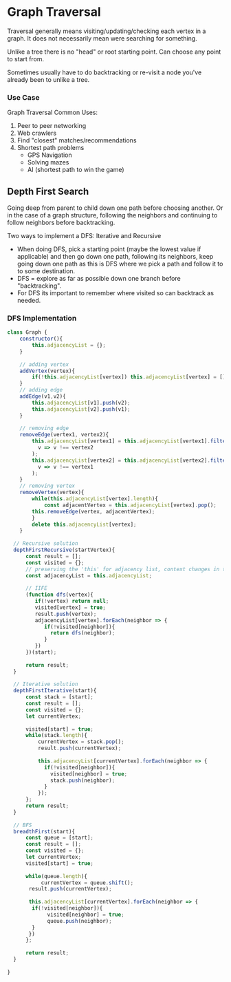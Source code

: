 # Graph Traversal
Traversal generally means visiting/updating/checking each vertex in a graph. It does not necessarily mean were searching for something. 

Unlike a tree there is no "head" or root starting point. Can choose any point to start from. 

Sometimes usually have to do backtracking or re-visit a node you've already been to unlike a tree. 

### Use Case
Graph Traversal Common Uses:
1. Peer to peer networking
2. Web crawlers
3. Find "closest" matches/recommendations
4. Shortest path problems
   * GPS Navigation
   * Solving mazes
   * AI (shortest path to win the game) 

## Depth First Search
Going deep from parent to child down one path before choosing another. Or in the case of a graph structure, following the neighbors and continuing to follow neighbors before backtracking. 

Two ways to implement a DFS: Iterative and Recursive

- When doing DFS, pick a starting point (maybe the lowest value if applicable) and then go down one path, following its neighbors, keep going down one path as this is DFS where we pick a path and follow it to to some destination. 
- DFS = explore as far as possible down one branch before "backtracking".
- For DFS its important to remember where visited so can backtrack as needed. 


### DFS Implementation
```javascript
class Graph {
	constructor(){
	    this.adjacencyList = {};
	}
	
	// adding vertex
	addVertex(vertex){
	    if(!this.adjacencyList[vertex]) this.adjacencyList[vertex] = [];
	}
	// adding edge
	addEdge(v1,v2){
	    this.adjacencyList[v1].push(v2);
	    this.adjacencyList[v2].push(v1);
	}
	
	// removing edge
	removeEdge(vertex1, vertex2){
	    this.adjacencyList[vertex1] = this.adjacencyList[vertex1].filter(
	      v => v !== vertex2
	    );
	    this.adjacencyList[vertex2] = this.adjacencyList[vertex2].filter(
	      v => v !== vertex1
	    );
	}
	// removing vertex
	removeVertex(vertex){
	    while(this.adjacencyList[vertex].length){
	    	const adjacentVertex = this.adjacencyList[vertex].pop();
		this.removeEdge(vertex, adjacentVertex);
	    }
	    delete this.adjacencyList[vertex];
	}
  
  // Recursive solution
  depthFirstRecursive(startVertex){
      const result = [];
      const visited = {};
      // preserving the 'this' for adjacency list, context changes in the function         // below
      const adjacencyList = this.adjacencyList;
      
      // IIFE
      (function dfs(vertex){
         if(!vertex) return null;
         visited[vertex] = true;
         result.push(vertex);
         adjacencyList[vertex].forEach(neighbor => {
            if(!visited[neighbor]){
              return dfs(neighbor);
            }
         }) 
      })(start);
      
      return result; 
  }
  
  // Iterative solution
  depthFirstIterative(start){
      const stack = [start];
      const result = [];
      const visited = {};
      let currentVertex;
      
      visited[start] = true;
      while(stack.length){
          currentVertex = stack.pop();
          result.push(currentVertex);
          
          this.adjacencyList[currentVertex].forEach(neighbor => {
            if(!visited[neighbor]){
              visited[neighbor] = true;
              stack.push(neighbor);
            }
          });
      };
      return result;
  }
  
  // BFS 
  breadthFirst(start){
      const queue = [start];
      const result = [];
      const visited = {};
      let currentVertex;
      visited[start] = true;
      
      while(queue.length){
           currentVertex = queue.shift();
	   result.push(currentVertex);
	   
	   this.adjacencyList[currentVertex].forEach(neighbor => {
	   	if(!visited[neighbor]){
		     visited[neighbor] = true;
		     queue.push(neighbor);
		}
	   })
      };
      
      return result;
  }
  
}


```

